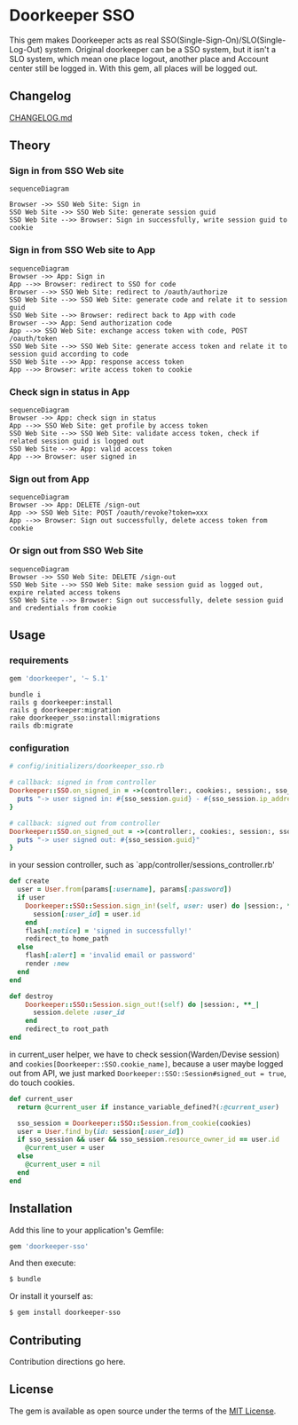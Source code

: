 # Doorkeeper SSO

This gem makes Doorkeeper acts as real SSO(Single-Sign-On)/SLO(Single-Log-Out) system. Original doorkeeper can be a SSO system, but it isn't a SLO system, which mean one place logout, another place and Account center still be logged in. With this gem, all places will be logged out.

## Changelog

[CHANGELOG.md](CHANGELOG.md)

## Theory

### Sign in from SSO Web site

```mermaid
sequenceDiagram

Browser ->> SSO Web Site: Sign in
SSO Web Site ->> SSO Web Site: generate session guid
SSO Web Site -->> Browser: Sign in successfully, write session guid to cookie
```

### Sign in from SSO Web site to App

```mermaid
sequenceDiagram
Browser ->> App: Sign in
App -->> Browser: redirect to SSO for code
Browser -->> SSO Web Site: redirect to /oauth/authorize
SSO Web Site -->> SSO Web Site: generate code and relate it to session guid
SSO Web Site -->> Browser: redirect back to App with code
Browser -->> App: Send authorization code
App -->> SSO Web Site: exchange access token with code, POST /oauth/token
SSO Web Site -->> SSO Web Site: generate access token and relate it to session guid according to code
SSO Web Site -->> App: response access token
App -->> Browser: write access token to cookie
```

### Check sign in status in App

```mermaid
sequenceDiagram
Browser ->> App: check sign in status
App -->> SSO Web Site: get profile by access token
SSO Web Site -->> SSO Web Site: validate access token, check if related session guid is logged out
SSO Web Site -->> App: valid access token
App -->> Browser: user signed in
```

### Sign out from App

```mermaid
sequenceDiagram
Browser ->> App: DELETE /sign-out
App ->> SSO Web Site: POST /oauth/revoke?token=xxx
App -->> Browser: Sign out successfully, delete access token from cookie
```

### Or sign out from SSO Web Site

```mermaid
sequenceDiagram
Browser ->> SSO Web Site: DELETE /sign-out
SSO Web Site -->> SSO Web Site: make session guid as logged out, expire related access tokens
SSO Web Site -->> Browser: Sign out successfully, delete session guid and credentials from cookie
```

## Usage

### requirements

```ruby
gem 'doorkeeper', '~ 5.1'
```

```shell
bundle i
rails g doorkeeper:install
rails g doorkeeper:migration
rake doorkeeper_sso:install:migrations
rails db:migrate
```

### configuration

```ruby
# config/initializers/doorkeeper_sso.rb

# callback: signed in from controller
Doorkeeper::SSO.on_signed_in = ->(controller:, cookies:, session:, sso_session:) {
  puts "-> user signed in: #{sso_session.guid} - #{sso_session.ip_address} - #{sso_session.user_agent}"
}

# callback: signed out from controller
Doorkeeper::SSO.on_signed_out = ->(controller:, cookies:, session:, sso_session:) {
  puts "-> user signed out: #{sso_session.guid}"
}
```

in your session controller, such as `app/controller/sessions_controller.rb'

```ruby
def create
  user = User.from(params[:username], params[:password])
  if user
    Doorkeeper::SSO::Session.sign_in!(self, user: user) do |session:, **_|
      session[:user_id] = user.id
    end
    flash[:notice] = 'signed in successfully!'
    redirect_to home_path
  else
    flash[:alert] = 'invalid email or password'
    render :new
  end
end

def destroy
    Doorkeeper::SSO::Session.sign_out!(self) do |session:, **_|
      session.delete :user_id
    end
    redirect_to root_path
end
```

in current_user helper, we have to check session(Warden/Devise session) and `cookies[Doorkeeper::SSO.cookie_name]`, because a user maybe logged out from API, we just marked `Doorkeeper::SSO::Session#signed_out = true`, do touch cookies.

```ruby
def current_user
  return @current_user if instance_variable_defined?(:@current_user)

  sso_session = Doorkeeper::SSO::Session.from_cookie(cookies)
  user = User.find_by(id: session[:user_id])
  if sso_session && user && sso_session.resource_owner_id == user.id
    @current_user = user
  else
    @current_user = nil
  end
end
```



## Installation
Add this line to your application's Gemfile:

```ruby
gem 'doorkeeper-sso'
```

And then execute:
```bash
$ bundle
```

Or install it yourself as:
```bash
$ gem install doorkeeper-sso
```

## Contributing
Contribution directions go here.

## License
The gem is available as open source under the terms of the [MIT License](https://opensource.org/licenses/MIT).
